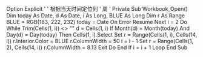Option Explicit
'
' 根据当天时间定位列
' 周
'
Private Sub Workbook_Open()
    Dim today As Date, d As Date, i As Long, BLUE As Long
    Dim r As Range
    BLUE = RGB(183, 222, 232)
    today = Date
    On Error Resume Next
    i = 2
    Do While Trim(Cells(1, i)) <> ""
    d = Cells(1, i)
        If Month(d) = Month(today) And Day(d) = Day(today) Then
            Cells(1, i).Select
            Set r = Range(Cells(1, i), Cells(14, i))
            r.Interior.Color = BLUE
            r.ColumnWidth = 50
            i = i - 1
            Set r = Range(Cells(1, 2), Cells(14, i))
            r.ColumnWidth = 8.13
            Exit Do
        End If
        i = i + 1
    Loop
End Sub
